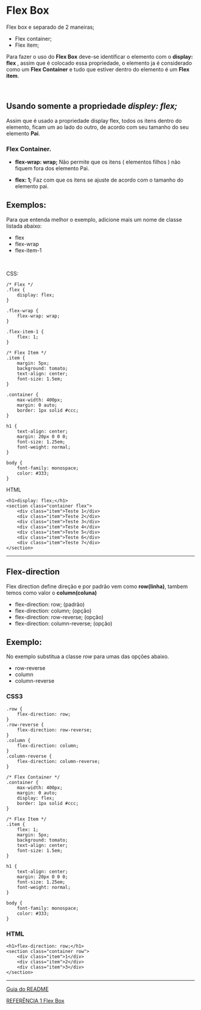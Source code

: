 # Flex Box

Flex box e separado de 2 maneiras;

-   Flex container;
-   Flex item;

Para fazer o uso do __Flex Box__ deve-se identificar o elemento com o **display: flex** , assim que é colocado essa propriedade, o elemento ja é considerado como um **Flex Container** e tudo que estiver dentro do elemento é um **Flex item**.

<br>

## Usando somente a propriedade *displey: flex;*

Assim que é usado a propriedade display flex, todos os itens dentro do elemento, ficam um ao lado do outro, de acordo com seu tamanho do seu elemento **Pai**.

### Flex Container.

-   __flex-wrap: wrap;__ Não permite que os itens (  elementos filhos ) não fiquem fora dos elemento Pai.

-   __flex: 1;__ Faz com que os itens se ajuste de acordo com o tamanho do elemento pai.


## Exemplos:

Para que entenda melhor o exemplo, adicione mais um nome de classe listada abaixo:

-   flex
-   flex-wrap
-   flex-item-1

<br>

CSS:
```
/* Flex */
.flex {
	display: flex;
}

.flex-wrap {
	flex-wrap: wrap;
}

.flex-item-1 {
	flex: 1;
}

/* Flex Item */
.item {
	margin: 5px;
	background: tomato;
	text-align: center;
	font-size: 1.5em;
}

.container {
	max-width: 400px;
	margin: 0 auto;
	border: 1px solid #ccc;
}

h1 {
	text-align: center;
	margin: 20px 0 0 0;
	font-size: 1.25em;
	font-weight: normal;
}

body {
	font-family: monospace;
	color: #333;
}
```

HTML

```
<h1>display: flex;</h1>
<section class="container flex">
    <div class="item">Teste 1</div>
    <div class="item">Teste 2</div>
    <div class="item">Teste 3</div>
    <div class="item">Teste 4</div>
    <div class="item">Teste 5</div>
    <div class="item">Teste 6</div>
    <div class="item">Teste 7</div>
</section>

```
<hr>

## Flex-direction

Flex direction define direção e por padrão vem como **row(linha)**, tambem temos como valor o **column(coluna)**

-	flex-direction: row; (padrão)
-	flex-direction: column; (opção)
-	flex-direction: row-reverse; (opção)
-	flex-direction: column-reverse; (opção)

## Exemplo:

No exemplo substitua a classe *_row_* para umas das opções abaixo.

-	row-reverse
-	column
-	column-reverse

### CSS3

```
.row {
	flex-direction: row;
}
.row-reverse {
	flex-direction: row-reverse;
}
.column {
	flex-direction: column;
}
.column-reverse {
	flex-direction: column-reverse;
}

/* Flex Container */
.container {
	max-width: 400px;
	margin: 0 auto;
	display: flex;
	border: 1px solid #ccc;
}

/* Flex Item */
.item {
	flex: 1;
	margin: 5px;
	background: tomato;
	text-align: center;
	font-size: 1.5em;
}

h1 {
	text-align: center;
	margin: 20px 0 0 0;
	font-size: 1.25em;
	font-weight: normal;
}

body {
	font-family: monospace;
	color: #333;
}

```

### HTML

```
<h1>flex-direction: row;</h1>
<section class="container row">
	<div class="item">1</div>
	<div class="item">2</div>
	<div class="item">3</div>
</section>
```

<hr>

[Guia do README](https://medium.com/@raullesteves/github-como-fazer-um-readme-md-bonit%C3%A3o-c85c8f154f8)

[REFERÊNCIA 1 Flex Box](https://origamid.com/projetos/flexbox-guia-completo/)